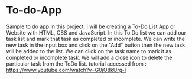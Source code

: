 # To-do-App
Sample to do app
In this project, I will be creating a To-Do List App or Website with HTML, CSS and JavaScript. 
In this To Do list we can add our task list and mark that task as completed or incomplete. 
We can write the new task in the input box and click on the "Add" button then the new task will be added to the list.
We can click on the task name to mark it as completed or incomplete task. 
We will add a close icon to delete the particular task from the ToDo list.
tutorial accessed from : https://www.youtube.com/watch?v=G0jO8kUrg-I